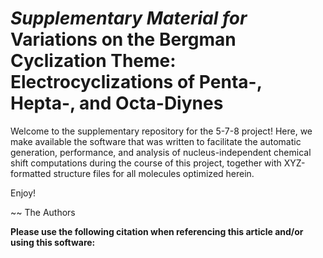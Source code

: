 _Supplementary Material for_ Variations on the Bergman Cyclization Theme: Electrocyclizations of Penta-, Hepta-, and Octa-Diynes
===================================================================================================

Welcome to the supplementary repository for the 5-7-8 project! Here, we make
available the software that was written to facilitate the automatic generation,
performance, and analysis of nucleus-independent chemical shift computations
during the course of this project, together with XYZ-formatted structure files
for all molecules optimized herein.

Enjoy!

~~ The Authors

**Please use the following citation when referencing this article and/or using
this software:**

